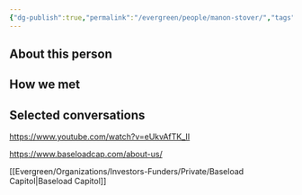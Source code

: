 ```yaml
---
{"dg-publish":true,"permalink":"/evergreen/people/manon-stover/","tags":["people","geo_eco"]}
---
```


## About this person


## How we met


## Selected conversations


https://www.youtube.com/watch?v=eUkvAfTK_II

https://www.baseloadcap.com/about-us/

[[Evergreen/Organizations/Investors-Funders/Private/Baseload Capitol\|Baseload Capitol]]

